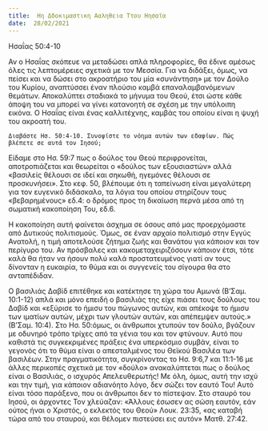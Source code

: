 ```yaml
---
title:  Ηη Δδοκιμαστικη Ααληθεια Ττου Ηησαϊα
date:  28/02/2021
---
```


Ησαΐας 50:4-10

Αν ο Ησαΐας σκόπευε να μεταδώσει απλά πληροφορίες, θα έδινε αμέσως όλες τις λεπτομέρειες σχετικά με τον Μεσσία. Για να διδάξει, όμως, να πείσει και να δώσει στο ακροατήριο του μία «συνάντηση» με τον Δούλο του Κυρίου, αναπτύσσει έναν πλούσιο καμβά επαναλαμβανόμενων θεμάτων. Αποκαλύπτει σταδιακά το μήνυμα του Θεού, έτσι ώστε κάθε άποψη του να μπορεί να γίνει κατανοητή σε σχέση με την υπόλοιπη εικόνα. Ο Ησαΐας είναι ένας καλλιτέχνης, καμβάς του οποίου είναι η ψυχή του ακροατή του.

`Διαβάστε Ησ. 50:4-10. Συνοψίστε το νόημα αυτών των εδαφίων. Πώς βλέπετε σε αυτά τον Ιησού;`

Είδαμε στο Ησ. 59:7 πως ο δούλος του Θεού περιφρονείται, αποτροπιάζεται και θεωρείται ο «δούλος των εξουσιαστών» αλλά «βασιλείς θέλουσι σε ιδεί και σηκωθή, ηγεμόνες θέλουσι σε προσκυνήσει». Στο κεφ. 50, βλέπουμε ότι η ταπείνωση είναι μεγαλύτερη για τον ευγενικό διδάσκαλο, τα λόγια του οποίου στηρίζουν τους «βεβαρημένους» εδ.4: ο δρόμος προς τη δικαίωση περνά μέσα από τη σωματική κακοποίηση Του, εδ.6.

Η κακοποίηση αυτή φαίνεται άσχημα σε όσους από μας προερχόμαστε από Δυτικούς πολιτισμούς. Όμως, σε έναν αρχαίο πολιτισμό στην Εγγύς Ανατολή, η τιμή αποτελούσε ζήτημα ζωής και θανάτου για κάποιον και τον περίγυρο του. Αν πρόσβαλες και κακομεταχειριζόσουν κάποιον έτσι, τότε καλά θα ήταν να ήσουν πολύ καλά προστατευμένος γιατί αν τους δίνονταν η ευκαιρία, το θύμα και οι συγγενείς του σίγουρα θα στο ανταπέδιδαν.

Ο βασιλιάς Δαβίδ επιτέθηκε και κατέκτησε τη χώρα του Αμωνά (Β’Σαμ. 10:1-12) απλά και μόνο επειδή ο βασιλιάς της είχε πιάσει τους δούλους του Δαβίδ και «εξύρισε το ήμισυ του πώγωνος αυτών, και απέκοψε το ήμισυ των ιματίων αυτών, μέχρι των γλουτών αυτών, και απέπεμψεν αυτούς.» (Β’Σαμ. 10:4). Στο Ησ. 50:όμως, οι άνθρωποι χτυπούν τον δούλο, βγάζουν με οδυνηρό τρόπο τρίχες από τα γένια του και τον φτύνουν. Αυτό που καθιστά τις συγκεκριμένες πράξεις ένα υπερκόσμιο συμβάν, είναι το γεγονός ότι το θύμα είναι ο απεσταλμένος του Θεϊκού Βασιλέα των βασιλέων. Στην πραγματικότητα, συγκρίνοντας το Ησ. 9:6,7 και 11:1-16 με άλλες περικοπές σχετικά με τον «δούλο» ανακαλύπτεται πως ο δούλος είναι ο Βασιλιάς, ο ισχυρός Απελευθερωτής! Με όλη, όμως, αυτή την ισχύ και την τιμή, για κάποιον αδιανόητο λόγο, δεν σώζει τον εαυτό Του! Αυτό είναι τόσο παράξενο, που οι άνθρωποι δεν το πίστεψαν. Στο σταυρό του Ιησού, οι άρχοντες Τον χλεύαζαν: «Άλλους έσωσεν ας σώση εαυτόν, εάν ούτος ήναι ο Χριστός, ο εκλεκτός του Θεού» Λουκ. 23:35, «ας καταβή τώρα από του σταυρού, και θέλομεν πιστεύσει εις αυτόν» Ματθ. 27:42.